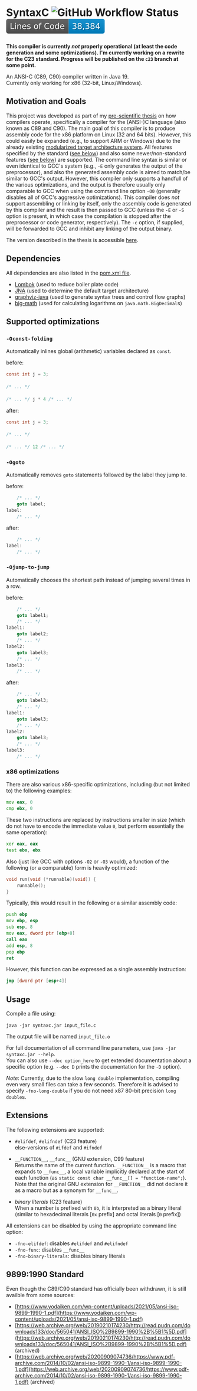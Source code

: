 # SyntaxC ![GitHub Workflow Status](https://img.shields.io/github/actions/workflow/status/Synt4xErr0r4/syntaxc/maven.yml) ![LoC](https://raw.githubusercontent.com/Synt4xErr0r4/syntaxc/image-data/badge.svg)

**This compiler is currently *not* properly operational (at least the code generation and some optimizations). I'm currently working on a rewrite for the C23 standard. Progress will be published on the `c23` branch at some point.**

An ANSI-C (C89, C90) compiler written in Java 19.  
Currently only working for x86 (32-bit, Linux/Windows).

## Motivation and Goals

This project was developed as part of my [pre-scientific thesis](https://www.ahs-vwa.at/) on how compilers operate, specifically a compiler for the (ANSI-)C language (also known as C89 and C90). The main goal of this compiler is to produce assembly code for the x86 platform on Linux (32 and 64 bits). However, this could easily be expanded (e.g., to support ARM or Windows) due to the already existing [modularized target architecture system](https://github.com/Synt4xErr0r4/syntaxc/blob/main/src/main/java/at/syntaxerror/syntaxc/generator/arch/ArchitectureRegistry.java). All features specified by the standard ([see below](#98991990-standard)) and also some newer/non-standard features ([see below](#extensions)) are supported. The command line syntax is similar or even identical to GCC's system (e.g., `-E` only generates the output of the preprocessor), and also the generated assembly code is aimed to match/be similar to GCC's output. However, this compiler only supports a handfull of the various optimizations, and the output is therefore usually only comparable to GCC when using the command line option `-O0` (generally disables all of GCC's aggressive optimizations). This compiler does *not* support assembling or linking by itself, only the assembly code is generated by this compiler and the result is then passed to GCC (unless the `-E` or `-S` option is present, in which case the compilation is stopped after the preprocessor or code generator, respectively). The `-c` option, if supplied, will be forwarded to GCC and inhibit any linking of the output binary.

The version described in the thesis is accessible [here](https://github.com/Synt4xErr0r4/syntaxc/tree/vwa).

## Dependencies

All dependencies are also listed in the [pom.xml file](https://github.com/Synt4xErr0r4/syntaxc/blob/main/pom.xml).

- [Lombok](https://projectlombok.org/) (used to reduce boiler plate code)
- [JNA](https://github.com/java-native-access/jna) (used to determine the default target architecture)
- [graphviz-java](https://github.com/nidi3/graphviz-java) (used to generate syntax trees and control flow graphs)
- [big-math](https://github.com/eobermuhlner/big-math) (used for calculating logarithms on `java.math.BigDecimal`s)

## Supported optimizations

### `-Oconst-folding`

Automatically inlines global (arithmetic) variables declared as `const`.

before:

```c
const int j = 3;

/* ... */

/* ... */ j * 4 /* ... */
```

after:

```c
const int j = 3;

/* ... */

/* ... */ 12 /* ... */
```

### `-Ogoto`

Automatically removes `goto` statements followed by the label they jump to.

before:

```c
    /* ... */
    goto label;
label:
    /* ... */
```

after:

```c
    /* ... */
label:
    /* ... */
```

### `-Ojump-to-jump`

Automatically chooses the shortest path instead of jumping several times in a row.

before:

```c
    /* ... */
    goto label1;
    /* ... */
label1:
    goto label2;
    /* ... */
label2:
    goto label3;
    /* ... */
label3:
    /* ... */
```

after:

```c
    /* ... */
    goto label3;
    /* ... */
label1:
    goto label3;
    /* ... */
label2:
    goto label3;
    /* ... */
label3:
    /* ... */
```

### x86 optimizations

There are also various x86-specific optimizations, including (but not limited to) the following examples:

```asm
mov eax, 0
cmp ebx, 0
```

These two instructions are replaced by instructions smaller in size (which do not have to encode the immediate value `0`, but perform essentially the same operation):

```asm
xor eax, eax
test ebx, ebx
```

Also (just like GCC with options `-O2` or `-O3` would), a function of the following (or a comparable) form is heavily optimized:

```c
void run(void (*runnable)(void)) {
    runnable();
}
```

Typically, this would result in the following or a similar assembly code:

```asm
push ebp
mov ebp, esp
sub esp, 8
mov eax, dword ptr [ebp+8]
call eax
add esp, 8
pop ebp
ret
```

However, this function can be expressed as a single assembly instruction:

```asm
jmp [dword ptr [esp+4]]
```

## Usage

Compile a file using:

`java -jar syntaxc.jar input_file.c`

The output file will be named `input_file.o`

For full documentation of all command line parameters,
use `java -jar syntaxc.jar --help`.  
You can also use `--doc option_here` to get extended documentation about a specific option (e.g. `--doc D` prints the documentation for the `-D` option).

*Note*: Currently, due to the slow `long double` implementation, compiling even very small files can take a few seconds. Therefore it is advised to specify `-fno-long-double` if you do not need x87 80-bit precision `long double`s.

## Extensions

The following extensions are supported:

- `#elifdef`, `#elifndef` (C23 feature)  
  else-versions of `#ifdef` and `#ifndef`

- `__FUNCTION__`, `__func__` (GNU extension, C99 feature)  
  Returns the name of the current function.
  `__FUNCTION__` is a macro that expands to `__func__`,
  a local variable implicitly declared at the start of
  each function (as `static const char __func__[] = "function-name";`).  
  Note that the original GNU extension for `__FUNCTION__` did not declare
  it as a macro but as a synonym for `__func__`.

- *binary literals* (C23 feature)  
  When a number is prefixed with `0b`, it is interpreted as a binary literal (similar to hexadecimal literals [`0x` prefix] and octal literals [`0` prefix])

All extensions can be disabled by using the appropriate command line option:

- `-fno-elifdef`: disables `#elifdef` and `#elifndef`
- `-fno-func`: disables `__func__`
- `-fno-binary-literals`: disables binary literals

## 9899:1990 Standard

Even though the C89/C90 standard has officially been withdrawn, it is still availble from some sources:

- [https://www.yodaiken.com/wp-content/uploads/2021/05/ansi-iso-9899-1990-1.pdf](https://www.yodaiken.com/wp-content/uploads/2021/05/ansi-iso-9899-1990-1.pdf)
- [https://web.archive.org/web/20190210174230/http://read.pudn.com/downloads133/doc/565041/ANSI_ISO%2B9899-1990%2B%5B1%5D.pdf](https://web.archive.org/web/20190210174230/http://read.pudn.com/downloads133/doc/565041/ANSI_ISO%2B9899-1990%2B%5B1%5D.pdf) (archived)
- [https://web.archive.org/web/20200909074736/https://www.pdf-archive.com/2014/10/02/ansi-iso-9899-1990-1/ansi-iso-9899-1990-1.pdf](https://web.archive.org/web/20200909074736/https://www.pdf-archive.com/2014/10/02/ansi-iso-9899-1990-1/ansi-iso-9899-1990-1.pdf) (archived)
